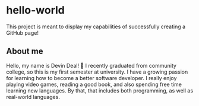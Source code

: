 # hello-world
This project is meant to display my capabilities of successfully creating a GitHub page!

## About me
Hello, my name is Devin Deal! 🙂 I recently graduated from community college, so this is my first semester at university. 
I have a growing passion for learning how to become a better software developer. 
I really enjoy playing video games, reading a good book, and also spending free time learning new languages. 
By that, that includes both programming, as well as real-world languages.
